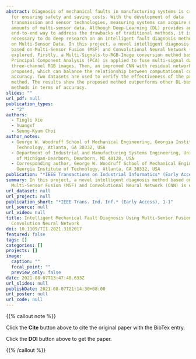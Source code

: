 ```yaml
---
abstract: Diagnosis of mechanical faults in manufacturing systems is critical
  for ensuring safety and saving costs. With the development of data
  transmission and sensor technologies, measuring systems can acquire massive
  amounts of multi-sensor data. Although Deep-Learning (DL) provides an
  end-to-end way to address the drawbacks of traditional methods, it is
  necessary to do deep research on an intelligent fault diagnosis method based
  on Multi-Sensor Data. In this project, a novel intelligent diagnosis method
  based on Multi-Sensor Fusion (MSF) and Convolutional Neural Network (CNN) is
  explored. Firstly, a Multi-Signals-to-RGB-Image conversion method based on
  Principal Component Analysis (PCA) is applied to fuse multi-signal data into
  three-channel RGB images. Then, an improved CNN with residual networks is
  proposed, which can balance the relationship between computational cost and
  accuracy. Two datasets are used to verify the effectiveness of the proposed
  method. The results show the proposed method outperforms other DL-based
  methods in terms of accuracy.
slides: ""
url_pdf: null
publication_types:
  - "2"
authors:
  - Tingli Xie
  - huangxf
  - Seung-Kyum Choi
author_notes:
  - George W. Woodruff School of Mechanical Engineering, Georgia Institute of
    Technology, Atlanta, GA 30332, USA
  - Department of Industrial and Manufacturing Systems Engineering, University
    of Michigan-Dearborn, Dearborn, MI 48128, USA
  - Corresponding author, George W. Woodruff School of Mechanical Engineering,
    Georgia Institute of Technology, Atlanta, GA 30332, USA
publication: "*IEEE Transactions on Industrial Informatics* (Early Access), 1-1"
summary: In this project, a novel intelligent diagnosis method based on
  Multi-Sensor Fusion (MSF) and Convolutional Neural Network (CNN) is explored.
url_dataset: null
url_project: null
publication_short: "*IEEE Trans. Ind. Inf.* (Early Access), 1-1"
url_source: null
url_video: null
title: Intelligent Mechanical Fault Diagnosis Using Multi-Sensor Fusion and
  Convolution Neural Network
doi: 10.1109/TII.2021.3102017
featured: false
tags: []
categories: []
projects: []
image:
  caption: ""
  focal_point: ""
  preview_only: false
date: 2021-08-07T13:47:48.633Z
url_slides: null
publishDate: 2021-08-07T21:14:30+08:00
url_poster: null
url_code: null
---
```


{{% callout note %}}

Click the **Cite** button above to cite the original paper with the BibTex entry.

Click the **DOI** button above to get the paper.

{{% /callout %}}
